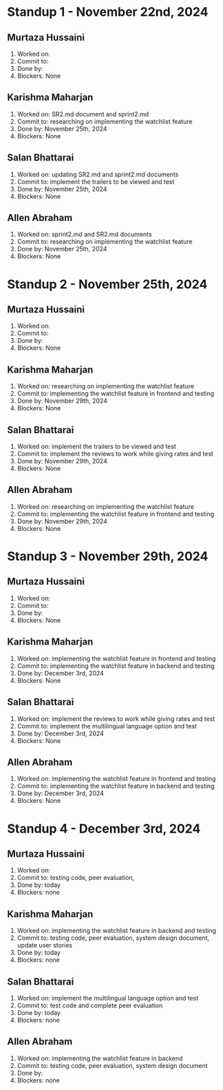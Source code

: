 # Standup 1 - November 22nd, 2024
## Murtaza Hussaini
  1. Worked on: 
  2. Commit to: 
  3. Done by: 
  4. Blockers: None

## Karishma Maharjan
  1. Worked on: SR2.md document and sprint2.md
  2. Commit to: researching on implementing the watchlist feature
  3. Done by: November 25th, 2024
  4. Blockers: None

## Salan Bhattarai
  1. Worked on: updating SR2.md and sprint2.md documents
  2. Commit to: implement the trailers to be viewed and test
  3. Done by: November 25th, 2024
  4. Blockers: None

## Allen Abraham
  1. Worked on: sprint2.md and SR2.md documents
  2. Commit to: researching on implementing the watchlist feature
  3. Done by: November 25th, 2024
  4. Blockers: None


# Standup 2 - November 25th, 2024
## Murtaza Hussaini
  1. Worked on: 
  2. Commit to: 
  3. Done by: 
  4. Blockers: None

## Karishma Maharjan
  1. Worked on: researching on implementing the watchlist feature
  2. Commit to: implementing the watchlist feature in frontend and testing
  3. Done by: November 29th, 2024
  4. Blockers: None

## Salan Bhattarai
  1. Worked on: implement the trailers to be viewed and test
  2. Commit to: implement the reviews to work while giving rates and test
  3. Done by: November 29th, 2024
  4. Blockers: None

## Allen Abraham
  1. Worked on: researching on implementing the watchlist feature
  2. Commit to: implementing the watchlist feature in frontend and testing
  3. Done by: November 29th, 2024
  4. Blockers: None


# Standup 3 - November 29th, 2024
## Murtaza Hussaini
  1. Worked on: 
  2. Commit to: 
  3. Done by: 
  4. Blockers: None

## Karishma Maharjan
  1. Worked on: implementing the watchlist feature in frontend and testing
  2. Commit to: implementing the watchlist feature in backend and testing
  3. Done by: December 3rd, 2024
  4. Blockers: None

## Salan Bhattarai
  1. Worked on: implement the reviews to work while giving rates and test
  2. Commit to: implement the multilingual language option and test
  3. Done by: December 3rd, 2024
  4. Blockers: None

## Allen Abraham
  1. Worked on: implementing the watchlist feature in frontend and testing
  2. Commit to: implementing the watchlist feature in backend and testing
  3. Done by: December 3rd, 2024
  4. Blockers: None


# Standup 4 - December 3rd, 2024
## Murtaza Hussaini
  1. Worked on: 
  2. Commit to: testing code, peer evaluation, 
  3. Done by: today
  4. Blockers: none

## Karishma Maharjan
  1. Worked on: implementing the watchlist feature in backend and testing
  2. Commit to: testing code, peer evaluation, system design document, update user stories
  3. Done by: today
  4. Blockers: none

## Salan Bhattarai
  1. Worked on: implement the multilingual language option and test
  2. Commit to: test code and complete peer evaluation
  3. Done by: today
  4. Blockers: none

## Allen Abraham
  1. Worked on: implementing the watchlist feature in backend
  2. Commit to: testing code, peer evaluation, system design document
  3. Done by: 
  4. Blockers: none
